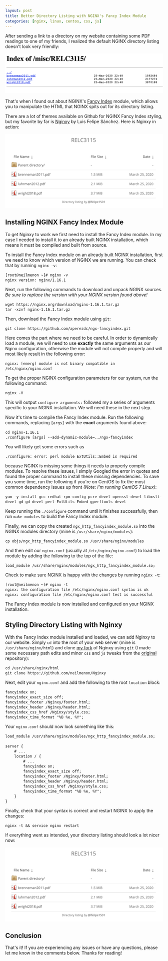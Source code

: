 ```yaml
---
layout: post
title: Better Directory Listing with NGINX's Fancy Index Module
categories: [nginx, linux, centos, css, js]
---
```


After sending a link to a directory on my website containing some PDF readings to one of my friends, I realized the default NGINX directory listing doesn't look very friendly:

<img src="/blog/assets/img/nginx-default-directory.png">

That's when I found out about NGINX's [Fancy Index](https://www.nginx.com/resources/wiki/modules/fancy_index/) module, which allows you to manipulate the HTML that NGINX spits out for its directory listing.

There are a lot of themes available on Github for NGINX Fancy Index styling, but my favorite by far is [Nginxy](https://github.com/lfelipe1501/Nginxy) by Luis Felipe Sánchez. Here is Nginxy in action:

<img src="/blog/assets/img/nginxy.png">

## Installing NGINX Fancy Index Module

To get Nginxy to work we first need to install the Fancy Index module. In my case I needed to install it to an already built NGINX installation, which means it must be compiled and built from source.

To install the Fancy Index module on an already built NGINX installation, first we need to know which version of NGINX we are running. You can check that by running `nginx -v`:

```
[root@neilmenon ~]# nginx -v
nginx version: nginx/1.16.1
```

Next, run the following commands to download and unpack NGINX sources. _Be sure to replace the version with your NGINX version found above!_

```
wget https://nginx.org/download/nginx-1.16.1.tar.gz
tar -xzvf nginx-1.16.1.tar.gz
```

Then, download the Fancy Index module using `git`:

```
git clone https://github.com/aperezdc/ngx-fancyindex.git
```

Here comes the part where we need to be careful. In order to dynamically load a module, we will need to use **exactly** the same arguments as our Nginx configuration, otherwise the module will not compile properly and will most likely result in the following error:

```
nginx: [emerg] module is not binary compatible in /etc/nginx/nginx.conf
```

To get the proper NGINX configuration parameters for our system, run the following command:

```
nginx -V
```

This will output `configure arguments:` followed my a series of arguments specific to your NGINX installation. We will need these in the next step.

Now it's time to compile the Fancy Index module. Run the following commands, replacing `[args]` with the **exact** arguments found above:

```
cd nginx-1.16.1
./configure [args] --add-dynamic-module=../ngx-fancyindex
```

You will likely get some errors such as 
```
./configure: error: perl module ExtUtils::Embed is required
```
because NGINX is missing some things it needs to properly compile modules. To resolve these issues, I simply Googled the error in quotes and found the proper command to install these missing dependencies. To save you some time, run the following if you're on CentOS to fix the most common dependency issues up front _(Note: I'm running CentOS 7 Linux)_:

```
yum -y install gcc redhat-rpm-config pcre-devel openssl-devel libxslt-devel gd gd-devel perl-ExtUtils-Embed gperftools-devel
```

Keep running the `./configure` command until it finishes successfully, then run `make modules` to build the Fancy Index module.

Finally, we can copy the created `ngx_http_fancyindex_module.so` into the NGINX modules directory (mine is `/usr/share/nginx/modules`):

```
cp objs/ngx_http_fancyindex_module.so /usr/share/nginx/modules
```

And then edit our `nginx.conf` (usually at `/etc/nginx/nginx.conf`) to load the module by adding the following to the top of the file:

```nginx
load_module /usr/share/nginx/modules/ngx_http_fancyindex_module.so;
```

Check to make sure NGINX is happy with the changes by running `nginx -t`:

```
[root@neilmenon ~]# nginx -t
nginx: the configuration file /etc/nginx/nginx.conf syntax is ok
nginx: configuration file /etc/nginx/nginx.conf test is successful
```

The Fancy Index module is now installed and configured on your NGINX installation.

## Styling Directory Listing with Nginxy

With the Fancy Index module installed and loaded, we can add Nginxy to our website. Simply `cd` into the root of your web server (mine is `/usr/share/nginx/html`) and clone [my fork](https://github.com/neilmenon/Nginxy) of Nginxy using `git` (I made some necessary path edits and minor `css` and `js` tweaks from the [original](https://github.com/lfelipe1501/Nginxy) repository):

```
cd /usr/share/nginx/html
git clone https://github.com/neilmenon/Nginxy
```

Next, edit your `nginx.conf` and add the following to the root `location` block:

```nginx
fancyindex on;
fancyindex_exact_size off;
fancyindex_footer /Nginxy/footer.html;
fancyindex_header /Nginxy/header.html;
fancyindex_css_href /Nginxy/style.css;
fancyindex_time_format "%B %e, %Y";
```

Your `nginx.conf` should now look something like this:

```nginx
load_module /usr/share/nginx/modules/ngx_http_fancyindex_module.so;

server {
    # ...
    location / {
        # ...
        fancyindex on;
        fancyindex_exact_size off;
        fancyindex_footer /Nginxy/footer.html;
        fancyindex_header /Nginxy/header.html;
        fancyindex_css_href /Nginxy/style.css;
        fancyindex_time_format "%B %e, %Y";
    }
}
```

Finally, check that your syntax is correct and restart NGINX to apply the changes:

```
nginx -t && service nginx restart
```

If everything went as intended, your directory listing should look a lot nicer now:

<img src="/blog/assets/img/nginxy.png">

## Conclusion

That's it! If you are experiencing any issues or have any questions, please let me know in the comments below. Thanks for reading!